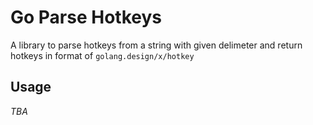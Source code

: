 # Go Parse Hotkeys
A library to parse hotkeys from a string with given delimeter and return hotkeys in format of `golang.design/x/hotkey`
## Usage
*TBA*